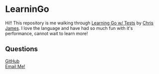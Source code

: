 # LearninGo

Hi!! This repository is me walking through [Learning Go w/ Tests](https://quii.gitbook.io/learn-go-with-tests/) by [Chris James](https://github.com/quii). I love the language and have had so much fun with it's performance, cannot wait to learn more!


## Questions
[GitHub](https://github.com/RiderCogswell)  
[Email Me!](mailto:ridercogswell@gmail.com)
